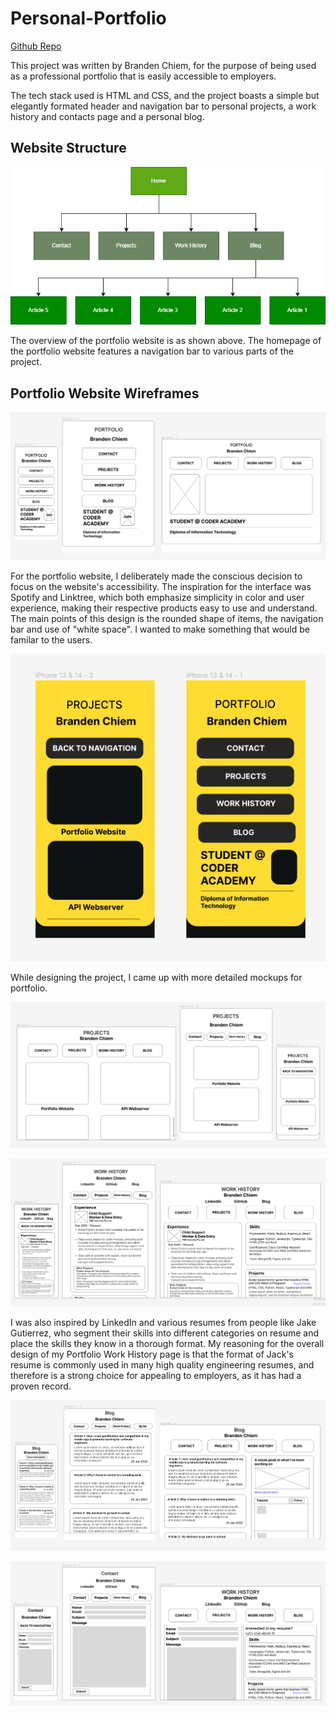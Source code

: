 # Personal-Portfolio

[Github Repo](https://github.com/aztrocord/personal-portfolio)

This project was written by Branden Chiem, for the purpose of being used as a professional portfolio that is easily accessible to employers.

The tech stack used is HTML and CSS, and the project boasts a simple but elegantly formated header and navigation bar to personal projects, a work history and contacts page and a personal blog.

## Website Structure

![Portfolio Website Sitemap](./docs/Portfolio_Sitemap.jpg)

The overview of the portfolio website is as shown above. The homepage of the portfolio website features a navigation bar to various parts of the project.

## Portfolio Website Wireframes

![Portfolio Homepage Wireframe](./docs/Portfolio_Homepage_Wireframes.PNG)

For the portfolio website, I deliberately made the conscious decision to focus on the website's accessibility. The inspiration for the interface was Spotify and Linktree, which both emphasize simplicity in color and user experience, making their respective products easy to use and understand. The main points of this design is the rounded shape of items, the navigation bar and use of "white space". I wanted to make something that would be familar to the users.

![Portfolio Homepage Wireframe](./docs/Detailed_Mockups.PNG)

While designing the project, I came up with more detailed mockups for portfolio.

![Portfolio Projects Wireframe](./docs/Portfolio_Projects_Wireframes.PNG)

![Portfolio Work History Wireframe](./docs/Portfolio_Work_History_Wireframes.PNG)

I was also inspired by LinkedIn and various resumes from people like Jake Gutierrez, who segment their skills into different categories on resume and place the skills they know in a thorough format. My reasoning for the overall design of my Portfolio Work History page is that the format of Jack's resume is commonly used in many high quality engineering resumes, and therefore is a strong choice for appealing to employers, as it has had a proven record.

![Portfolio Blog Wireframe](./docs/Portfolio_Blog_Wireframes.PNG)

![Portfolio Contact Wireframe](./docs/Portfolio_Contact_Page_Wireframes.PNG)
